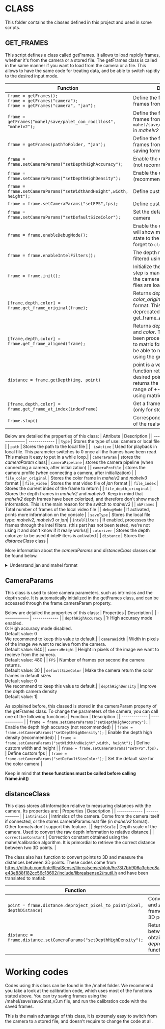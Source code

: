 # CLASS
This folder contains the classes defined in this project and used in some scripts.

## GET_FRAMES
This script defines a class called getFrames. It allows to load rapidly frames, whether it's from the camera or a stored file. 
The getFrames class is called in the same manner if you want to load from the camera or a file.
This allows to have the same code for treating data, and be able to switch rapidly to the desired input mode.

| Function  | Description |
| ------------- | ------------- |
| ```frame = getFrames();```<br/>```frame = getFrames("camera");```<br/>```frame = getFrames("camera", "jan");```  | Define the frame class to load frames from the camera |
| ```frame = getFrames("mahel/save/palet_con_rodillos4", "mahelv2");```  | Define the frame class to load frames from the folder ```mahel/save/palet_con_rodillos4``` in _mahelv2_ format|
| ```frame = getFrames(pathToFolder, "jan");```  | Define the frame class to load frames from the file in _jan_ saving format |
| ```frame = frame.setCameraParams("setDepthHighAccuracy");``` | Enable the depth high accuracy (not recommended) |
| ```frame = frame.setCameraParams("setDepthHighDensity");``` | Enable the depth high density (recommended) |
| ```frame = frame.setCameraParams("setWidthAndHeight",width, height");``` | Define custom width and height |
| ```frame = frame.setCameraParams("setFPS",fps);``` | Define custom fps |
| ```frame = frame.setCameraParams("setDefaultSizeColor");``` | Set the default size for the color camera |
| ```frame = frame.enableDebugMode();``` | Enable the debug mode. This will show messages about each state to the console. Don't forget to ```clc``` it after! |
| ```frame = frame.enableIntelFilters();``` | The depth returned will be filtered using the intel filters. |
| ```frame = frame.init();``` | Initialize the frame class. This step is mandatory as it is when the camera pipe is created / the files are loaded |
| ```[frame,depth,color] = frame.get_frame_original(frame);``` | Returns _depth_original_ and _color_original_ already in image format. This function is deprecated. Use get_frame_aligned instead. |
| ```[frame,depth,color] = frame.get_frame_aligned(frame);``` | Returns _depth_aligned_to_color_ and _color_. The depth has not been processed, just changed to matrix format. This allows to be able to measure distances using the getDepth function.|
| ```distance = frame.getDepth(img, point)``` | point is a vector [x y]. This function returns the depth of the desired point, and if it is 0, returns the maximum point in a range of +-5 width +-5 height using matrices  |
| ```[frame,depth,color] = frame.get_frame_at_index(indexFrame)``` | Get a frame at a desired index (only for stored files) |
| ```frame.stop()``` | Corresponds to the ```pipe.stop()``` of the realsense code |

Below are detailed the properties of this class:
| Attribute  | Description |
| ------------- | ------------- |
| ```type```  | Stores the type of use: camera or local file |
| ```path```  | Stores the path to the local file |
| ``` isActive```  | Used for playback in local file. This parameter switches to 0 once all the frames have been read. This makes it easy to put in a while loop.|
| ```cameraParam```  | stores the _cameraParam_ class|
| ```cameraPipeline```  | stores the camera pipeline (when connecting a camera, after initialization) |
| ```cameraProfile```  | stores the camera profile (when connecting a camera, after initialization) |
| ```file_color_original```  | Stores the color frame in _mahelv2_ and _mahelv3_ format |
| ```file_video```  | Stores the mat video file of _jan_ format |
| ```file_index```  | Stores the current index of the frame to return |
| ```file_depth_oringinal```  | Stores the depth frames in _mahelv2_ and _mahelv3_. Keep in mind that _mahelv2_ depth frames have been colorized, and therefore don't show much information. This is the main reason for the switch to _mahelv3_  |
| ```nbFrames```  | Total number of frames of the local video file |
| ```debugMode```  | If activated, prints more information on the console  |
| ```saveType```  | Stores the local file type: _mahelv2_, _mahelv3_ or _jan_|
| ```intelFilters```  | If enabled, processes the frames through the intel filters. (this part has not been tested, we're not using it and don't know if it really works)|
| ```colorizer```  | Stores the depth colorizer to be used if intelFilters is activated |
| ```distance```  | Stores the _distanceClass_ class |

More information about the _cameraParams_ and _distanceClass_ classes can be found below.


<details>

<summary>Understand jan and mahel format</summary>

Due to the limitations in terms of performance and sizes available to upload in github, two saving formats have been defined.
The getFrames class intends to simplify the use of them. 

**jan format**:
This format intends to save all data to one .mat file. This includes color, depth but also fps and time for each frame.

**mahelv2 format**: 
This format splits each section onto separate files. This allows for smaller files, which can easily be uploaded through github.
It does not yet include fps and time for each frame.

**mahelv3 format**: 
This format only saves the depth aligned to color and color frames. It also stores the camera intrinsics in a separate file to be able to measure distances.

</details>


## CameraParams
This class is used to store camera parameters, such as intrinsics and the depth scale. 
It is automatically initialized in the getFrames class, and can be accessed through the frame.cameraParam property. 

Below are detailed the properties of this class:
| Properties  | Description |
| ------------- | ------------- |
| ```depthHighAccuracy```  | 1: High accuracy mode enabled.<br/>0: High accuracy mode disabled.<br/>Default value: 0<br/> We recommend to keep this value to default.|
| ```cameraWidth```  | Width in pixels of the image we want to recieve from the camera.<br/>Default value: 640|
| ```cameraHeight```  | Height in pixels of the image we want to recieve from the camera.<br/>Default value: 480 |
| ```FPS```  | Number of frames per second the camera returns.<br/>Default value: 30 |
| ```defaultSizeColor```  | Make the camera return the color frames in default sizes<br/>Default value: 0<br/>We recommend to keep this value to default.|
| ```depthHighDensity```  | Improve the depth camera density<br/>Default value: 1|

As explained before, this classed is stored in the cameraParam property of the getFrames class. 
To change the parameters of the camera, you can call one of the following functions:
| Function  | Description |
| ------------- | ------------- |
| ```frame = frame.setCameraParams("setDepthHighAccuracy");``` | Enable the depth high accuracy (not recommended) |
| ```frame = frame.setCameraParams("setDepthHighDensity");``` | Enable the depth high density (recommended) |
| ```frame = frame.setCameraParams("setWidthAndHeight",width, height");``` | Define custom width and height |
| ```frame = frame.setCameraParams("setFPS",fps);``` | Define custom fps |
| ```frame = frame.setCameraParams("setDefaultSizeColor");``` | Set the default size for the color camera |

Keep in mind that **these functions must be called before calling frame.init()**

## distanceClass
This class stores all information relative to measuring distances with the camera. Its properties are: 
| Properties  | Description |
| ------------- | ------------- |
| ```intrinsics```  | Intrinsics of the camera. Come from the camera itself if connected, or the stores cameraParams.mat file (in _mahelv3_ format). Other formats don't support this feature. |
| ```depthScale```  | Depth scale of the camera. Used to convert the raw depth information to relative distance.|
| ```correctionConstant```  | Correction constant obtained using the mahel/calibration algorithm. It is primordial to retrieve the correct distance between two 3D points.  |

The class also has function to convert points to 3D and measure the distances between 3D points. These codes come from https://github.com/IntelRealSense/librealsense/blob/5e73f7bb906a3cbec8ae43e888f182cc56c18692/include/librealsense2/rsutil.h and have been translated to matlab

| Function  | Description |
| ------------- | ------------- |
| ```point = frame.distance.deproject_pixel_to_point(pixel, depthDistance)``` | Converts the [x y] point and z obtained from frame.getDistance to a 3D point. |
| ```distance = frame.distance.setCameraParams("setDepthHighDensity");``` | Returns the distance between 2 3D points obtained from the _deproject_pixel_to_point_ function |

# Working codes
Codes using this class can be found in the /mahel folder. 
We recommend you take a look at the calibration code, which uses most of the functions stated above. 
You can try saving frames using the /mahel/save/save2mat_v3.m file, and run the calibration code with the saved frames. 

This is the main advantage of this class, it is extremely easy to switch from the camera to a stored file, and doesn't require to change the code at all.
